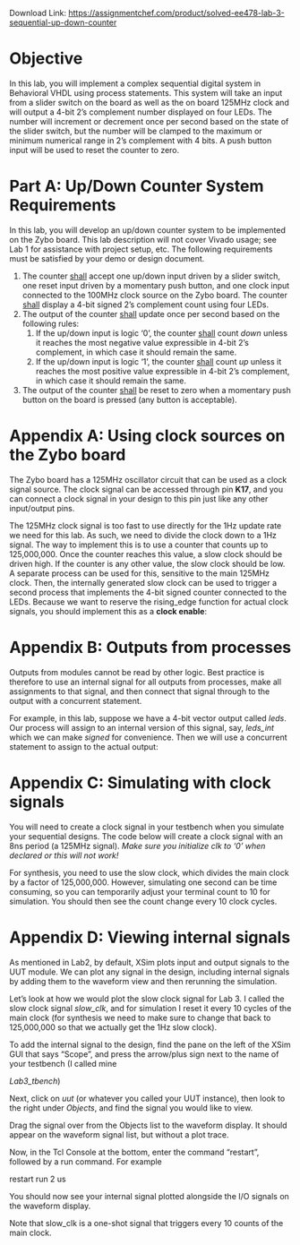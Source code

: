 Download Link: https://assignmentchef.com/product/solved-ee478-lab-3-sequential-up-down-counter
<br>






<h1><a name="_Toc4016"></a>Objective</h1>

In this lab, you will implement a complex sequential digital system in Behavioral VHDL using process statements. This system will take an input from a slider switch on the board as well as the on board 125MHz clock and will output a 4-bit 2’s complement number displayed on four LEDs. The number will increment or decrement once per second based on the state of the slider switch, but the number will be clamped to the maximum or minimum numerical range in 2’s complement with 4 bits. A push button input will be used to reset the counter to zero.

<h1><a name="_Toc4017"></a></h1>

<h1><a name="_Toc4018"></a>Part A: Up/Down Counter System Requirements</h1>

In this lab, you will develop an up/down counter system to be implemented on the Zybo board. This lab description will not cover Vivado usage; see Lab 1 for assistance with project setup, etc. The following requirements must be satisfied by your demo or design document.

<ol>

 <li>The counter <u>shall</u> accept one up/down input driven by a slider switch, one reset input driven by a momentary push button, and one clock input connected to the 100MHz clock source on the Zybo board. The counter <u>shall</u> display a 4-bit signed 2’s complement count using four LEDs.</li>

 <li>The output of the counter <u>shall</u> update once per second based on the following rules:

  <ol>

   <li>If the up/down input is logic ‘0’, the counter <u>shall</u> count <em>down</em> unless it reaches the most negative value expressible in 4-bit 2’s complement, in which case it should remain the same.</li>

   <li>If the up/down input is logic ‘1’, the counter <u>shall</u> count <em>up</em> unless it reaches the most positive value expressible in 4-bit 2’s complement, in which case it should remain the same.</li>

  </ol></li>

 <li>The output of the counter <u>shall</u> be reset to zero when a momentary push button on the board is pressed (any button is acceptable).</li>

</ol>




<h1><a name="_Toc4019"></a>Appendix A: Using clock sources on the Zybo board</h1>

The Zybo board has a 125MHz oscillator circuit that can be used as a clock signal source. The clock signal can be accessed through pin <strong>K17</strong>, and you can connect a clock signal in your design to this pin just like any other input/output pins.

The 125MHz clock signal is too fast to use directly for the 1Hz update rate we need for this lab. As such, we need to divide the clock down to a 1Hz signal. The way to implement this is to use a counter that counts up to 125,000,000. Once the counter reaches this value, a slow clock should be driven high. If the counter is any other value, the slow clock should be low. A separate process can be used for this, sensitive to the main 125MHz clock. Then, the internally generated slow clock can be used to trigger a second process that implements the 4-bit signed counter connected to the LEDs. Because we want to reserve the rising_edge function for actual clock signals, you should implement this as a <strong>clock enable</strong>:




<h1><a name="_Toc4020"></a>Appendix B: Outputs from processes</h1>

Outputs from modules cannot be read by other logic. Best practice is therefore to use an internal signal for all outputs from processes, make all assignments to that signal, and then connect that signal through to the output with a concurrent statement.

For example, in this lab, suppose we have a 4-bit vector output called <em>leds</em>. Our process will assign to an internal version of this signal, say, <em>leds_int</em> which we can make <em>signed</em> for convenience. Then we will use a concurrent statement to assign to the actual output:
















<h1><a name="_Toc4021"></a>Appendix C: Simulating with clock signals</h1>

You will need to create a clock signal in your testbench when you simulate your sequential designs. The code below will create a clock signal with an 8ns period (a 125MHz signal). <em>Make sure you initialize clk to ‘0’ when declared or this will not work!</em>




For synthesis, you need to use the slow clock, which divides the main clock by a factor of 125,000,000. However, simulating one second can be time consuming, so you can temporarily adjust your terminal count to 10 for simulation. You should then see the count change every 10 clock cycles.

<h1><a name="_Toc4022"></a>Appendix D: Viewing internal signals</h1>

As mentioned in Lab2, by default, XSim plots input and output signals to the UUT module. We can plot any signal in the design, including internal signals by adding them to the waveform view and then rerunning the simulation.

Let’s look at how we would plot the slow clock signal for Lab 3. I called the slow clock signal <em>slow_clk</em>, and for simulation I reset it every 10 cycles of the main clock (for synthesis we need to make sure to change that back to 125,000,000 so that we actually get the 1Hz slow clock).

To add the internal signal to the design, find the pane on the left of the XSim GUI that says “Scope”, and press the arrow/plus sign next to the name of your testbench (I called mine

<em>Lab3_tbench</em>)




Next, click on <em>uut </em>(or whatever you called your UUT instance), then look to the right under <em>Objects</em>, and find the signal you would like to view.







Drag the signal over from the Objects list to the waveform display. It should appear on the waveform signal list, but without a plot trace.

Now, in the Tcl Console at the bottom, enter the command “restart”, followed by a run command. For example

restart run 2 us

You should now see your internal signal plotted alongside the I/O signals on the waveform display.










Note that slow_clk is a one-shot signal that triggers every 10 counts of the main clock.